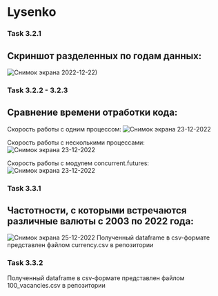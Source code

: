 # Lysenko

### Task 3.2.1

## Скриншот разделенных по годам данных:
![Снимок экрана 2022-12-22)](https://i.ibb.co/B67PqZZ/3-2-1.png)

### Task 3.2.2 - 3.2.3

## Сравнение времени отработки кода:
Скорость работы с одним процессом:
![Снимок экрана 23-12-2022](https://user-images.githubusercontent.com/117578934/209373623-02849337-b903-4f37-b700-15e0b86a5a2f.png)

Скорость работы с несколькими процессами:
![Снимок экрана 23-12-2022](https://i.ibb.co/yFpsCfp/3-2-2.png)

Скорость работы с модулем concurrent.futures:
![Снимок экрана 23-12-2022](https://i.ibb.co/rkwL5sw/3-2-3.png)

### Task 3.3.1

## Частотности, с которыми встречаются различные валюты с 2003 по 2022 года:
![Снимок экрана 25-12-2022](https://i.ibb.co/0XLrMhq/3-3-1.png)
Полученный dataframe в csv-формате представлен файлом currency.csv в репозитории

### Task 3.3.2

Полученный dataframe в csv-формате представлен файлом 100_vacancies.csv в репозитории
